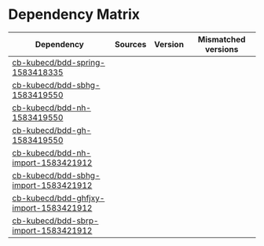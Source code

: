 # Dependency Matrix

Dependency | Sources | Version | Mismatched versions
---------- | ------- | ------- | -------------------
[cb-kubecd/bdd-spring-1583418335](https://github.com/cb-kubecd/bdd-spring-1583418335.git) |  | []() | 
[cb-kubecd/bdd-sbhg-1583419550](https://github.com/cb-kubecd/bdd-sbhg-1583419550.git) |  | []() | 
[cb-kubecd/bdd-nh-1583419550](https://github.com/cb-kubecd/bdd-nh-1583419550.git) |  | []() | 
[cb-kubecd/bdd-gh-1583419550](https://github.com/cb-kubecd/bdd-gh-1583419550.git) |  | []() | 
[cb-kubecd/bdd-nh-import-1583421912](https://github.com/cb-kubecd/bdd-nh-import-1583421912.git) |  | []() | 
[cb-kubecd/bdd-sbhg-import-1583421912](https://github.com/cb-kubecd/bdd-sbhg-import-1583421912.git) |  | []() | 
[cb-kubecd/bdd-ghfjxy-import-1583421912](https://github.com/cb-kubecd/bdd-ghfjxy-import-1583421912.git) |  | []() | 
[cb-kubecd/bdd-sbrp-import-1583421912](https://github.com/cb-kubecd/bdd-sbrp-import-1583421912.git) |  | []() | 
